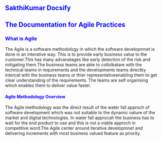 ## <span style="color:blue">SakthiKumar Docsify</span>
## <span style="color:blue">The Documentation for Agile Practices</span>

### <span style="color:blue">What is Agile</span>

The Agile is a software methodology in which the software developmnet is done in an interative way.
This is to provide  early business value to the customer.This has many advanatages like early detection of the risk
and mitigating them.The business teams are able to collolbatare with the technical teams in 
requirements and the developments teams directky intercat with the business teams or thier representativeenabling them
to get clear understanding of the requirements.
The teams are self organising which enables them to deliver value faster.


#### <span style="color:blue">Agile Methodology Overview</span>

The Agile methodology was the direct result of the water fall approch of software development which was not 
suitable to the dynamic nature of the market and digital technologies.
In water fall approcah the business has to wait for the end product to use and this is not a viable approch 
in competitive word.The Agile center around iterative developmnet and delivering increments with most
business valued feature as priority.